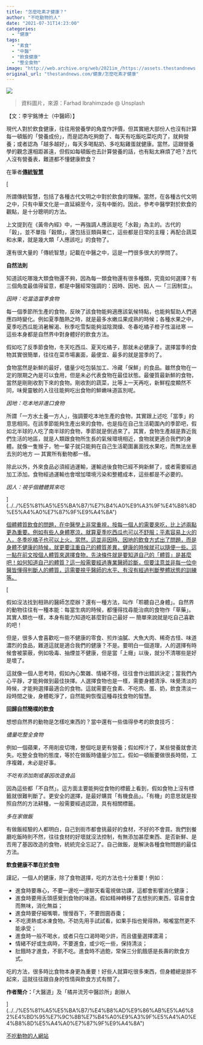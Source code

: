 ```yaml
---
title: "怎麼吃素才健康？"
author: "不吃動物的人"
date: "2021-07-31T14:23:00"
categories:
  - "健康"
tags:
  - "素食"
  - "中醫"
  - "飲食健康"
  - "整全食物"
image: "http://web.archive.org/web/2021im_/https://assets.thestandnews.com/media/photos/0kYZsukwsk.png"
original_url: "thestandnews.com/健康/怎麼吃素才健康"
---
```

![](http://web.archive.org/web/2021im_/https://assets.thestandnews.com/media/photos/0kYZsukwsk.png)
> 資料圖片，來源：Farhad Ibrahimzade @ Unsplash

【文：李宇銘博士（中醫師）】

現代人對於飲食健康，往往用營養學的角度作評價，但其實絕大部份人也沒有計算每一頓飯的「營養成份」，而是認為吃夠飽了、每天有吃飯吃菜吃肉了，就夠營養；或者認為「越多越好」，每天多喝點奶、多吃點雞蛋就健康。當然，這跟營養學的觀念還相距甚遠，但假如每頓飯也去計算營養的話，也有點太麻煩了吧？古代人沒有營養表，難道都不懂健康飲食？

在筆者[**傳統智慧**](../../%E5%81%A5%E5%BA%B7/%E7%B4%A0%E9%A3%9F%E4%B8%8D%E5%A4%A0%E7%87%9F%E9%A4%8A")

[

所謂傳統智慧，包括了各種古代文明之中對於飲食的理解。當然，在各種古代文明之中，只有中華文化是一直延綿至今，沒有中斷的。因此，參考中醫學對於飲食的觀點，是十分聰明的方法。

上文提到在《黃帝內經》中，一再強調人應該是吃「水穀」為主的。古代的「榖」，並不單指「穀類」，還包括豆類與果仁，這些都是日常的主糧；再配合蔬菜和水果，就是幾大類「人應該吃」的食物了。

還有很大量的「傳統智慧」記載在中醫之中，這是一門很多很大的學問了。

**自然法則**

知道該吃哪幾大類食物還不夠，因為每一類食物還有很多種類，究竟如何選擇？有三個角度最值得留意，都是中醫經常強調的：因時、因地、因人 —「三因制宜」。

_因時：吃當造當季食物_

每一個季節所生產的食物，反映了該食物能夠適應該氣候特點，也能夠幫助人們適應四時變化。例如夏季酷熱之時，就是最多水嫩瓜果成熟的時候；各種水果之中，夏季吃西瓜能消暑解渴、秋季吃雪梨能夠滋陰潤燥、冬春吃橘子橙子性溫祛寒 — 這些本身都是自然界中對身體好的飲食方法。

假如吃了反季節食物，冬天吃西瓜、夏天吃橘子，那就未必健康了。選擇當季的食物其實很簡單，往往在菜市場裏面，最便宜、最多的就是當季的了。

食物當然是新鮮的最好，儘量少吃包裝加工、冷藏「保鮮」的食品。雖然食物在一定的限期之內是可以食用，但是未必代表食物在最佳狀態。最優質最新鮮的食物，當然是剛剛收割下來的食物。剛收割的蔬菜，比等上一天再吃，新鮮程度顯然不同，味覺靈敏的人往往能夠吃出食物的鮮嫩味道區別呢。

_因地：吃本地非進口食物_

所謂「一方水土養一方人」，強調要吃本地生產的食物，其實跟上述吃「當季」的意思相同。在該季節能夠生產出來的食物，也是指在自己生活範圍內的季節吧，假如北半球的人吃了南半球的食物，季節就是倒過來了。其實，食物生產越是靠近我們生活的地區，就是人類跟食物所生長的氣候環境相近，食物就更適合我們的身體。就像一隻猴子，牠一輩子就只能夠在自己生活範圍裏面找水果吃，而無法坐車去別的地方 — 其實所有動物都一樣。

除此以外，外來食品必須經過運輸，運輸過後食物已經不夠新鮮了，或者需要經過加工添加。食物經過運輸也會增加環境污染和整體成本，這些都是不必要的。

_因人：視乎個體體質來吃_

](../../%E5%81%A5%E5%BA%B7/%E7%B4%A0%E9%A3%9F%E4%B8%8D%E5%A4%A0%E7%87%9F%E9%A4%8A")

[個體體質飲食的問題，在中醫學上非常重視，按每一個人的需要來吃，比上述兩點更為重要。例如有些人身體寒涼，就算夏季吃西瓜也可以不舒服；平素容易上火的人，冬季吃橘子也可以上火。當然，這並非因時、因地的飲食方式出了問題，而是身體不健康的時候，就更要注重自己的體質差異，健康的時候就可以隨便一些。這一點在前文](../../%E5%81%A5%E5%BA%B7/%E7%B4%A0%E9%A3%9F%E4%B8%8D%E5%A4%A0%E7%87%9F%E9%A4%8A")[按個人體質來選擇食物，先決條件就是要知道自己的「體質」是甚麼吧！如何知道自己的體質？這一般需要經過專業醫師診斷，但要注意並非每一位中醫皆懂得判斷人的體質，這需要視乎醫師的水平、有沒有經過判斷整體狀態的訓練等。](../../%E5%81%A5%E5%BA%B7/%E4%B8%AD%E9%86%AB%E5%A6%82%E4%BD%95%E7%9C%8B%E7%B4%A0%E9%A3%9F%E5%A4%A0%E4%B8%8D%E5%A4%A0%E7%87%9F%E9%A4%8A")

[

假如沒法找到相熟的醫師怎麼辦？還有一種方法，叫作「聆聽自己身體」。自然界的動物往往有一種本能：每當生病的時候，都懂得找尋能治病的食物作「草藥」。其實人類也一樣，本身有能力知道吃甚麼對自己最好 — 簡單來說就是吃自己喜歡的吧！

但是，很多人會喜歡吃一些不健康的零食、煎炸油膩、大魚大肉、稀奇古怪、味道濃烈的食品，難道這就是適合我們的健康？不是。要明白一個道理，人的選擇有時候會被蒙蔽，例如吸毒、抽煙並不健康，但是當「上癮」以後，就分不清哪些是好是壞了。

這就像一個人思考時，假如內心繁雜、情緒不穩，往往會作出錯誤決定；當我們內心平靜，才能夠做到最佳抉擇。人選擇食物也是一樣，需要身體清淨、味覺清淡的時候，才能夠選擇最適合的食物。這就需要在食素、不吃肉、蛋、奶，飲食清淡一段時間之後，身體乾淨了，自然能夠恢復這種尋找食物的智慧。

**回歸自然簡樸的飲食**

想想自然界的動物是怎樣吃東西的？當中還有一些值得參考的飲食技巧：

_儘量吃整全食物_

例如一個蘋果，不用削皮切塊，整個吃是更有營養；假如榨汁了，某些營養就會流失。吃整全食物的態度，等於在做飯時儘量少加工。假如一頓飯要做很長時間，工序複雜，未必是好事。

_不吃有添加劑或基因改造食品_

因為這些都「不自然」。這方面主要能夠從食物的標籤上看到，假如食物上沒有標籤就很難判斷了。更安全的選擇，是最好購買「有機食品」。「有機」的意思就是按照自然的方法耕種，一般需要經過認證，具有相關標籤。

_多在家做飯_

有做飯經驗的人都明白，自己到街市都會挑最好的食材，不好的不會買。我們到餐廳吃飯時則不然，往往食材的好壞就沒法控制，有無添加甚麼東西、是否新鮮、是否用了基因改造的食物，統統完全忘記了。自己做飯，是解決各種食物問題的最佳方法。

**飲食健康不單在於食物**

謹記，一個人的健康，除了食物選擇，吃的方法也十分重要！例如：

*   進食時要專心，不要一邊吃一邊聊天看電視做功課，這都會影響消化健康；
*   進食時要用舌頭感覺到食物的味道。假如精神轉移了去想別的東西，容易會食而無味，消化無益；
*   進食時要仔細嘴嚼，慢慢吞下，不要囫圇吞棗；
*   不吃燙熱或冰凍食物。不妨先用手試試看，如果手指也覺得熱，喉嚨當然更不能承受；
*   進食時一般不喝水，或者只在口渴時喝少許，而且儘量選擇濃湯；
*   情緒不好或生病時，不要進食，或少吃一些，保持清淡；
*   肚餓時才進食，不飢不吃。進食時不過飽，常保三分飢餓感是長壽的飲食方式。

吃的方法，很多時比食物本身更為重要！好些人就算吃很多東西，但身體總是胖不起來，這就往往跟自身的性情與飲食方式有關了。

**作者簡介：**「大醫道」及「橘井流芳中醫診所」創辦人

](../../%E5%81%A5%E5%BA%B7/%E4%B8%AD%E9%86%AB%E5%A6%82%E4%BD%95%E7%9C%8B%E7%B4%A0%E9%A3%9F%E5%A4%A0%E4%B8%8D%E5%A4%A0%E7%87%9F%E9%A4%8A")

[](../../%E5%81%A5%E5%BA%B7/%E4%B8%AD%E9%86%AB%E5%A6%82%E4%BD%95%E7%9C%8B%E7%B4%A0%E9%A3%9F%E5%A4%A0%E4%B8%8D%E5%A4%A0%E7%87%9F%E9%A4%8A")[不吃動物的人網站](http://web.archive.org/web/20211229132232/https://www.frdofanimal.org/post/%E6%80%8E%E9%BA%BC%E5%90%83%E7%B4%A0%E6%89%8D%E5%81%A5%E5%BA%B7)